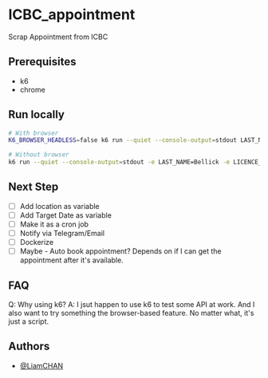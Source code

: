 # ICBC_appointment
Scrap Appointment from ICBC

## Prerequisites
- k6
- chrome

## Run locally

```bash
# With browser
K6_BROWSER_HEADLESS=false k6 run --quiet --console-output=stdout LAST_NAME=Bellick -e LICENCE_NUMBER=00123424 -e KEYWORD=Bellick -e TARGET_DATE=2024-12-01 icbc.js

# Without browser
k6 run --quiet --console-output=stdout -e LAST_NAME=Bellick -e LICENCE_NUMBER=00123424 -e KEYWORD=Bellick -e TARGET_DATE=2024-12-01 icbc.js
```

## Next Step
- [ ] Add location as variable
- [ ] Add Target Date as variable
- [ ] Make it as a cron job
- [ ] Notify via Telegram/Email
- [ ] Dockerize
- [ ] Maybe - Auto book appointment? Depends on if I can get the appointment after it's available.

## FAQ
Q: Why using k6?
A: I jsut happen to use k6 to test some API at work. And I also want to try something the browser-based feature. No matter what, it's just a script.

## Authors
- [@LiamCHAN](https://github.com/lai2301/ICBC_appointment)
